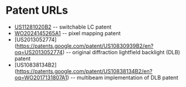 # Patent URLs

- [US11281020B2](https://patents.google.com/patent/US11281020B2/en?oq=WO2012038876A1) -- switchable LC patent
- [WO2024145265A1](https://patents.google.com/patent/WO2024145265A1/en?oq=WO2024145265A1) -- pixel mapping patent
- [US2013052774] (https://patents.google.com/patent/US10830939B2/en?oq=US2013052774) -- original diffraction lightfield backlight (DLB) patent
- [US10838134B2] (https://patents.google.com/patent/US10838134B2/en?oq=WO2017131807A1) -- multibeam implementation of DLB patent
